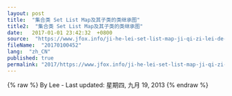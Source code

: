 ```yaml
---
layout: post
title:  "集合类 Set List Map及其子类的类继承图"
title2:  "集合类 Set List Map及其子类的类继承图"
date:   2017-01-01 23:42:32  +0800
source:  "https://www.jfox.info/ji-he-lei-set-list-map-ji-qi-zi-lei-de-lei-ji-cheng-tu.html"
fileName:  "20170100452"
lang:  "zh_CN"
published: true
permalink: "2017/https://www.jfox.info/ji-he-lei-set-list-map-ji-qi-zi-lei-de-lei-ji-cheng-tu.html"
---
```

{% raw %}
By Lee - Last updated: 星期四, 九月 19, 2013
{% endraw %}